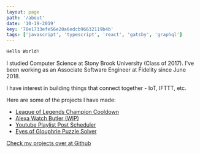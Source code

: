 ```yaml
---
layout: page
path: '/about'
date: '10-19-2019'
key: '70e1733efe56e20a6edcb96632119b4b'
tags: ['javascript', 'typescript', 'react', 'gatsby', 'graphql']
---
```


```bash
Hello World!
```

I studied Computer Science at Stony Brook University (Class of 2017).
I've been working as an Associate Software Engineer at Fidelity since June 2018.

I have interest in building things that connect together - IoT, IFTTT, etc.

Here are some of the projects I have made:  

- [League of Legends Champion Cooldown](https://www.amazon.com/League-of-Legends-Champion-Cooldown/dp/B076FN3YS2/ref=sr_1_1?s=digital-skills&ie=UTF8&qid=1509574603&sr=1-1&keywords=league+of+legends+champion+cooldown&dpID=7137yMTCy7L&preST=_SY300_QL70_&dpSrc=srch)
- [Alexa Watch Butler (WIP)](https://github.com/aarlin/alexa-watch-butler)
- [Youtube Playlist Post Scheduler](https://github.com/aarlin/youtube-playlist-video-discord-notifier)
- [Eyes of Glouphrie Puzzle Solver](https://github.com/aarlin/eyes-of-glouphrie-puzzle-solver)

[Check my projects over at Github](https://github.com/aarlin)
